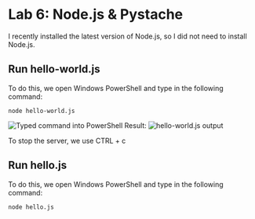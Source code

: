 # Lab 6: Node.js & Pystache
I recently installed the latest version of Node.js, so I did not need to install Node.js.
## Run hello-world.js
To do this, we open Windows PowerShell and type in the following command:
```
node hello-world.js
```
![Typed command into PowerShell](https://user-images.githubusercontent.com/94701716/223162260-4bb4e725-0582-4b1e-99ff-ec626ab01686.png)
Result:
![hello-world.js output](https://user-images.githubusercontent.com/94701716/223162397-15d8cc89-908a-4b6c-9002-332c90793a92.png)

To stop the server, we use CTRL + c

## Run hello.js
To do this, we open Windows PowerShell and type in the following command:
```
node hello.js
```
